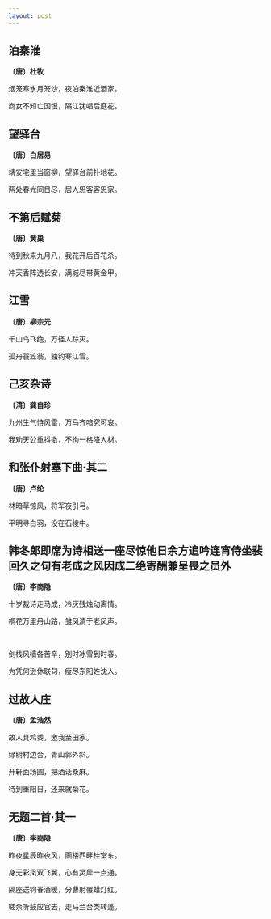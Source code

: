 ```yaml
---
layout: post
---
```

## 泊秦淮
**〔唐〕杜牧**

烟笼寒水月笼沙，夜泊秦淮近酒家。

商女不知亡国恨，隔江犹唱后庭花。

## 望驿台
**〔唐〕白居易**

靖安宅里当窗柳，望驿台前扑地花。

两处春光同日尽，居人思客客思家。

## 不第后赋菊
**〔唐〕黄巢**

待到秋来九月八，我花开后百花杀。

冲天香阵透长安，满城尽带黄金甲。

## 江雪
**〔唐〕柳宗元**

千山鸟飞绝，万径人踪灭。

孤舟蓑笠翁，独钓寒江雪。

## 己亥杂诗
**〔清〕龚自珍**

九州生气恃风雷，万马齐喑究可哀。

我劝天公重抖擞，不拘一格降人材。

## 和张仆射塞下曲·其二
**〔唐〕卢纶**

林暗草惊风，将军夜引弓。

平明寻白羽，没在石棱中。

## 韩冬郎即席为诗相送一座尽惊他日余方追吟连宵侍坐裴回久之句有老成之风因成二绝寄酬兼呈畏之员外
**〔唐〕李商隐**

十岁裁诗走马成，冷灰残烛动离情。

桐花万里丹山路，雏凤清于老凤声。

<br>

剑栈风樯各苦辛，别时冰雪到时春。

为凭何逊休联句，瘦尽东阳姓沈人。

## 过故人庄
**〔唐〕孟浩然**

故人具鸡黍，邀我至田家。

绿树村边合，青山郭外斜。

开轩面场圃，把酒话桑麻。

待到重阳日，还来就菊花。

## 无题二首·其一
**〔唐〕李商隐**

昨夜星辰昨夜风，画楼西畔桂堂东。

身无彩凤双飞翼，心有灵犀一点通。

隔座送钩春酒暖，分曹射覆蜡灯红。

嗟余听鼓应官去，走马兰台类转蓬。
